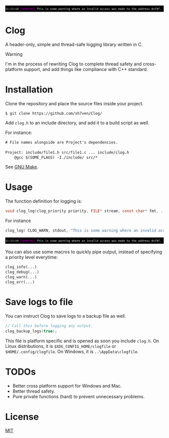 ![sample warning](/screenshots/sample_usage_warning.png)

# Clog
A header-only, simple and thread-safe logging library written in C.

> [!WARNING]
> I'm in the process of rewriting Clog to complete thread safety and cross-platform support, and add things like compliance with C++ standard.

# Installation
Clone the repository and place the source files inside your project.
```
$ git clone https://github.com/sh7ven/Clog/
```

Add `clog.h` to an include directory, and add it to a build script as well.

For instance:
```make
# File names alongside are Project's dependencies.

Project: include/file1.h src/file1.c ... include/clog.h
    @gcc $(SOME_FLAGS) -I./include/ src/*
```
See [GNU Make](https://www.gnu.org/software/make/).

# Usage
The function definition for logging is:
```c
void clog_log(clog_priority priority, FILE* stream, const char* fmt, ...)
```

For instance
```c
clog_log( CLOG_WARN, stdout, "This is some warning where an invalid access was made to the address %p", 0x0f0f );
```
![sample warning](/screenshots/sample_usage_warning.png)

You can also use some macros to quickly pipe output, instead of specifying a priority level everytime:
```
clog_info(...)
clog_debug(...)
clog_warn(...)
clog_err(...)
```

# Save logs to file
You can instruct Clog to save logs to a backup file as well. 
```c
// Call this before logging any output. 
clog_backup_logs(true);
```

This file is platform specific and is opened as soon you include `clog.h`.
On Linux distributions, it is `$XDG_CONFIG_HOME/clogfile` or `$HOME/.config/clogfile`.
On Windows, it is `..\AppData\clogfile`.

# TODOs
- Better cross platform support for Windows and Mac.
- Better thread safety.
- Pure private functions (hard) to prevent unnecessary problems.

# License
[MIT](https://opensource.org/license/MIT)

